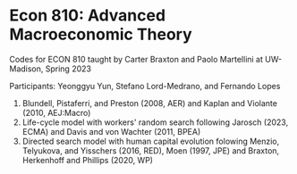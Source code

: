 # Econ 810: Advanced Macroeconomic Theory

Codes for ECON 810 taught by Carter Braxton and Paolo Martellini at UW-Madison, Spring 2023

Participants: Yeonggyu Yun, Stefano Lord-Medrano, and Fernando Lopes

1. Blundell, Pistaferri, and Preston (2008, AER) and Kaplan and Violante (2010, AEJ:Macro)
2. Life-cycle model with workers' random search following Jarosch (2023, ECMA) and Davis and von Wachter (2011, BPEA)
3. Directed search model with human capital evolution folowing Menzio, Telyukova, and Yisschers (2016, RED), Moen (1997, JPE) and Braxton, Herkenhoff and Phillips (2020, WP)
